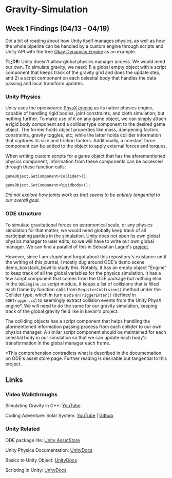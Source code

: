 # Gravity-Simulation

## Week 1 Findings (04/13 - 04/19)
Did a bit of reading about how Unity itself manages physics, as well as how the whole  pipeline can be handled by a custom engine through scripts and Unity API with the free [Okay Dynamics Engine](https://assetstore.unity.com/packages/tools/physics/okay-dynamics-engine-68022) as an example. 

**TL;DR**: Unity doesn't allow global physics manager access. We would need our own. To simulate gravity, we need: 1) a global empty object with a script component that keeps track of the gravity grid and does the update step, and 2) a script component on each celestial body that handles the data passing and local transform updates.

### Unity Physics

Unity uses the opensource [PhysX engine](https://github.com/NVIDIA-Omniverse/PhysX) as its native physics engine, capable of handling rigid bodies, joint constraints, and cloth simulation; but nothing further. To make use of it on any game object, we can simply attach a rigid body component and a collider type component to the desired game object. The former holds object properties like mass, dampening factors, constraints, gravity toggles, etc; while the latter holds collider information that captures its size and friction factors. Additionally, a constant force component can be added to the object to apply external forces and torques. 

When writing custom scripts for a game object that has the aforementioned physics component, information from these components can be accessed through these function calls:
```
gameObject.GetComponent<Collider>();

gameObject.GetComponent<Rigidbody>();
```

*Did not explore how joints work as that seems to be entirely tangential to our overall goal.*

### ODE structure

To simulate gravitational forces on astronomical scale, or any physics simulation for that matter, we would need globally keep track of all participating parties in the simulation. Unity does not open its own global physics manager to user edits, so we will have to write our own global manager. We can find a parallel of this in Sebastian Lague's [project](https://github.com/SebLague/Solar-System/blob/Episode_01/Assets/Scripts/Game/EndlessManager.cs). 

However, since I am *stupid* and forgot about this repository's existance until the writing of this journal, I mostly dug around ODE's demo scene demo_boxstack_bowl to study this. Notably, it has an empty object "Engine" to keep track of all the global variables for the physics simulation. It has a few script component that comes from the ODE package but nothing else. In the ```ODEEngine.cs``` script module, it keeps a list of collisions that is filled each frame by function calls from ```RegisterCollision()``` method under the Collider type, which in turn uses ```OnTriggerEnter()``` (defined in ```ODETrigger.cs```) to seemingly extract collision events from the Unity PhysX engine*. We will need to do the same for our gravity simulation, keeping track of the global gravity field like in kavan's project.

The colliding objects has a script component that helps handling the aformentioned information passing process from each collider to our own physics manager. A similar script component should be maintained for each celestial body in our simulation so that we can update each body's transformation in the global manager each frame. 

*This comprehension contradicts what is described in the documentation on ODE's asset store page. Further reading is desirable but tangential to this project. 

## Links

### Video Walkthroughs
Simulating Gravity in C++: [YouTube](https://www.youtube.com/watch?v=_YbGWoUaZg0&ab_channel=kavan)

Coding Adventure: Solar System: [YouTube](https://www.youtube.com/watch?v=7axImc1sxa0) | [Github](https://github.com/SebLague/Solar-System/)

### Unity Related
ODE package lite: [Unity AssetStore](https://assetstore.unity.com/packages/tools/physics/okay-dynamics-engine-68022)

Unity Physics Documentation: [UnityDocs](https://docs.unity3d.com/6000.0/Documentation/Manual/PhysicsOverview.html)

Basics to Unity Object: [UnityDocs](https://docs.unity3d.com/6000.0/Documentation/Manual/GameObjects.html)

Scripting in Unity: [UnityDocs](https://docs.unity3d.com/6000.0/Documentation/Manual/scripting-get-started.html)


